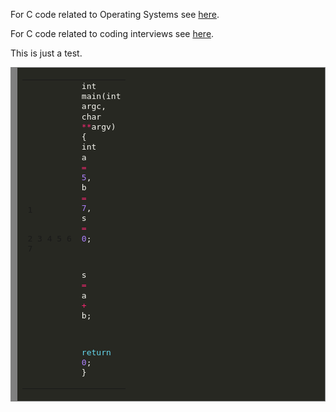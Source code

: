 For C code related to Operating Systems see [here](https://github.com/darbinreyes/subparprogrammer/tree/master/textbooks/os_concepts_galvin/osc9e_src).


For C code related to coding interviews see [here](https://github.com/darbinreyes/subparprogrammer/tree/master/coding_interviews).

This is just a test.
<!-- HTML generated using hilite.me --><div style="background: #272822; overflow:auto;width:auto;border:solid gray;border-width:.1em .1em .1em .8em;padding:.2em .6em;"><table><tr><td><pre style="margin: 0; line-height: 125%">1
2
3
4
5
6
7</pre></td><td><pre style="margin: 0; line-height: 125%"><span style="color: #f8f8f2">int</span> <span style="color: #f8f8f2">main(int</span> <span style="color: #f8f8f2">argc,</span> <span style="color: #f8f8f2">char</span> <span style="color: #f92672">**</span><span style="color: #f8f8f2">argv)</span> <span style="color: #f8f8f2">{</span>
  <span style="color: #f8f8f2">int</span> <span style="color: #f8f8f2">a</span> <span style="color: #f92672">=</span> <span style="color: #ae81ff">5</span><span style="color: #f8f8f2">,</span> <span style="color: #f8f8f2">b</span> <span style="color: #f92672">=</span> <span style="color: #ae81ff">7</span><span style="color: #f8f8f2">,</span> <span style="color: #f8f8f2">s</span> <span style="color: #f92672">=</span> <span style="color: #ae81ff">0</span><span style="color: #f8f8f2">;</span>

  <span style="color: #f8f8f2">s</span> <span style="color: #f92672">=</span> <span style="color: #f8f8f2">a</span> <span style="color: #f92672">+</span> <span style="color: #f8f8f2">b;</span>

  <span style="color: #66d9ef">return</span> <span style="color: #ae81ff">0</span><span style="color: #f8f8f2">;</span>
<span style="color: #f8f8f2">}</span>
</pre></td></tr></table></div>

